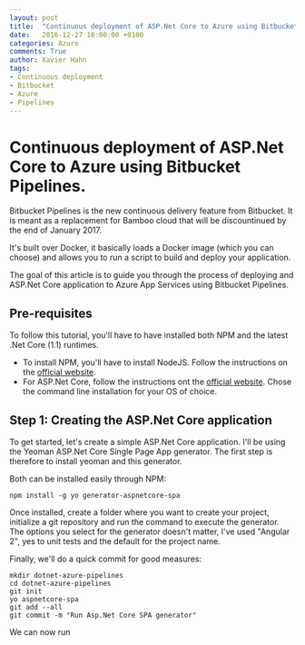```yaml
---
layout: post
title:  "Continuous deployment of ASP.Net Core to Azure using Bitbucket Pipelines."
date:   2016-12-27 10:00:00 +0100
categories: Azure
comments: True
author: Xavier Hahn
tags:
- Continuous deployment
- Bitbucket
- Azure
- Pipelines
---
```

Continuous deployment of ASP.Net Core to Azure using Bitbucket Pipelines.
====================================
Bitbucket Pipelines is the new continuous delivery feature from Bitbucket.
It is meant as a replacement for Bamboo cloud that will be discountinued by
the end of January 2017.

It's built over Docker, it basically loads a Docker image (which you can choose) and allows you to
run a script to build and deploy your application.

The goal of this article is to guide you through the process of deploying and
ASP.Net Core application to Azure App Services using Bitbucket Pipelines.

Pre-requisites
--------------
To follow this tutorial, you'll have to have installed both NPM and the latest .Net Core (1.1) runtimes.

* To install NPM, you'll have to install NodeJS. Follow the instructions on the [official website](https://nodejs.org/en/).
* For ASP.Net Core, follow the instructions ont the [official website](https://www.microsoft.com/net/core#windowsvs2015). Chose the 
  command line installation for your OS of choice. 

Step 1: Creating the ASP.Net Core application
---------------------------------------------
To get started, let's create a simple ASP.Net Core application. I'll be using the 
Yeoman ASP.Net Core Single Page App generator. The first step is therefore to install
yeoman and this generator.

Both can be installed easily through NPM:

```
npm install -g yo generator-aspnetcore-spa
```

Once installed, create a folder where you want to create your project, initialize a git repository 
and run the command to execute the generator. The options you select for the generator doesn't matter,
I've used "Angular 2", yes to unit tests and the default for the project name.

Finally, we'll do a quick commit for good measures:

```
mkdir dotnet-azure-pipelines
cd dotnet-azure-pipelines
git init
yo aspnetcore-spa
git add --all
git commit -m "Run Asp.Net Core SPA generator"
```

We can now run 